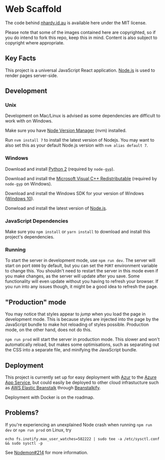 # Web Scaffold

The code behind [nhardy.id.au](https://nhardy.id.au/) is available here under the MIT license.

Please note that some of the images contained here are copyrighted, so if you do intend to fork this repo, keep this in mind. Content is also subject to copyright where appropriate.

## Key Facts

This project is a universal JavaScript React application. [Node.js](https://nodejs.org/) is used to render pages server-side.

## Development

### Unix

Development on Mac/Linux is advised as some dependencies are difficult to work with on Windows.

Make sure you have [Node Version Manager](https://github.com/creationix/nvm) (nvm) installed.

Run `nvm install 7` to install the latest version of Nodejs. You may want to also set this as your default Node.js version with `nvm alias default 7`.

### Windows

Download and install [Python 2](https://www.python.org/) (required by `node-gyp`).

Download and install the [Microsoft Visual C++ Redistributable](https://go.microsoft.com/fwlink/?LinkId=746572) (required by `node-gyp` on Windows).

Download and install the Windows SDK for your version of Windows ([Windows 10](https://developer.microsoft.com/en-US/windows/downloads/windows-10-sdk)).

Donwload and install the latest version of [Node.js](https://nodejs.org).

### JavaScript Dependencies

Make sure you `npm install` or `yarn install` to download and install this project's dependencies.

### Running

To start the server in development mode, use `npm run dev`. The server will start on port `8000` by default, but you can set the `PORT` environment variable to change this. You shouldn't need to restart the server in this mode even if you make changes, as the server will update after you save. Some functionality will even update without you having to refresh your browser. If you run into any issues though, it might be a good idea to refresh the page.

## "Production" mode

You may notice that styles appear to _jump_ when you load the page in development mode. This is because styles are injected into the page by the JavaScript bundle to make hot reloading of styles possible. Production mode, on the other hand, does not do this.

`npm run prod` will start the server in production mode. This slower and won't automatically reload, but makes some optimisations, such as separating out the CSS into a separate file, and minifying the JavaScript bundle.

## Deployment

This project is currently set up for easy deployment with [Azur](https://www.npmjs.com/package/azur) to the [Azure App Service](https://azure.microsoft.com/services/app-service/), but could easily be deployed to other cloud infrastucture such as [AWS Elastic Beanstalk](https://aws.amazon.com/elasticbeanstalk/) through [Beanstalkify](https://github.com/liamqma/beanstalkify).

Deployment with Docker is on the roadmap.

## Problems?

If you're experiencing an unexplained Node crash when running `npm run dev` or `npm run prod` on Linux, try

`echo fs.inotify.max_user_watches=582222 | sudo tee -a /etc/sysctl.conf && sudo sysctl -p`

See [Nodemon#214](https://github.com/remy/nodemon/issues/214) for more information.
